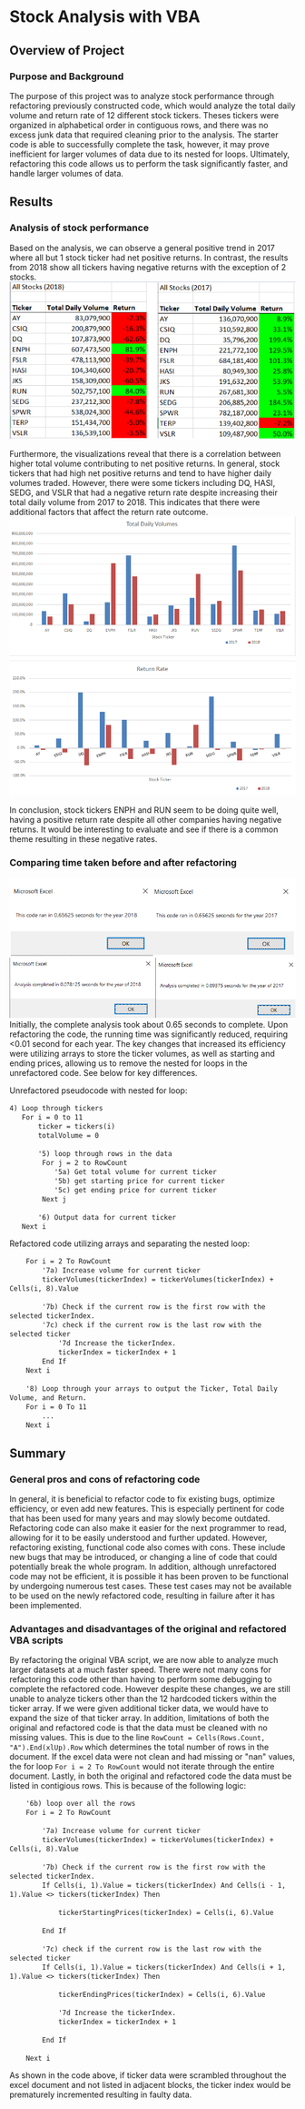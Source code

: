 # Stock Analysis with VBA

## Overview of Project

### Purpose and Background
The purpose of this project was to analyze stock performance through refactoring previously constructed code, which would analyze the total daily volume and return rate of 12 different stock tickers. Theses tickers were organized in alphabetical order in contiguous rows, and there was no excess junk data that required cleaning prior to the analysis. The starter code is able to successfully complete the task, however, it may prove inefficient for larger volumes of data due to its nested for loops. Ultimately, refactoring this code allows us to perform the task significantly faster, and handle larger volumes of data.


## Results
### Analysis of stock performance
Based on the analysis, we can observe a general positive trend in 2017 where all but 1 stock ticker had net positive returns. In contrast, the results from 2018 show all tickers having negative returns with the exception of 2 stocks.
![Screenshots](/Resources/2018_vs_2017_performance.PNG)

Furthermore, the visualizations reveal that there is a correlation between higher total volume contributing to net positive returns. In general, stock tickers that had high net positive returns and  tend to have higher daily volumes traded. However, there were some tickers including DQ, HASI, SEDG, and VSLR that had a negative return rate despite increasing their total daily volume from 2017 to 2018. This indicates that there were additional factors that affect the return rate outcome. 
![Screenshots](/Resources/2017_2018_visualizations.PNG)

In conclusion, stock tickers ENPH and RUN seem to be doing quite well, having a positive return rate despite all other companies having negative returns. It would be interesting to evaluate and see if there is a common theme resulting in these negative rates.


### Comparing time taken before and after refactoring
![Screenshots](/Resources/unrefactored_time_results.PNG) 
![Screenshots](/Resources/refactored_time_results.PNG)
Initially, the complete analysis took about 0.65 seconds to complete. Upon refactoring the code, the running time was significantly reduced, requiring <0.01 second for each year. The key changes that increased its efficiency were utilizing arrays to store the ticker volumes, as well as starting and ending prices, allowing us to remove the nested for loops in the unrefactored code. See below for key differences.

Unrefactored pseudocode with nested for loop:
```
4) Loop through tickers
   For i = 0 to 11
       ticker = tickers(i)
       totalVolume = 0
       
       '5) loop through rows in the data
        For j = 2 to RowCount
           '5a) Get total volume for current ticker
           '5b) get starting price for current ticker
           '5c) get ending price for current ticker
        Next j
        
       '6) Output data for current ticker
   Next i
```

Refactored code utilizing arrays and separating the nested loop:
```
    For i = 2 To RowCount
        '7a) Increase volume for current ticker
        tickerVolumes(tickerIndex) = tickerVolumes(tickerIndex) + Cells(i, 8).Value
       
        '7b) Check if the current row is the first row with the selected tickerIndex.
        '7c) check if the current row is the last row with the selected ticker
            '7d Increase the tickerIndex.
            tickerIndex = tickerIndex + 1
        End If
    Next i
    
    '8) Loop through your arrays to output the Ticker, Total Daily Volume, and Return.
    For i = 0 To 11
        ...
    Next i
```

## Summary
### General pros and cons of refactoring code
In general, it is beneficial to refactor code to fix existing bugs, optimize efficiency, or even add new features. This is especially pertinent for code that has been used for many years and may slowly become outdated. Refactoring code can also make it easier for the next programmer to read, allowing for it to be easily understood and further updated. However, refactoring existing, functional code also comes with cons. These include new bugs that may be introduced, or changing a line of code that could potentially break the whole program. In addition, although unrefactored code may not be efficient, it is possible it has been proven to be functional by undergoing numerous test cases. These test cases may not be available to be used on the newly refactored code, resulting in failure after it has been implemented.  

### Advantages and disadvantages of the original and refactored VBA scripts
By refactoring the original VBA script, we are now able to analyze much larger datasets at a much faster speed. There were not many cons for refactoring this code other than having to perform some debugging to complete the refactored code. However despite these changes, we are still unable to analyze tickers other than the 12 hardcoded tickers within the ticker array. If we were given additional ticker data, we would have to expand the size of that ticker array. In addition, limitations of both the original and refactored code is that the data must be cleaned with no missing values. This is due to the line `RowCount = Cells(Rows.Count, "A").End(xlUp).Row` which determines the total number of rows in the document. If the excel data were not clean and had missing or "nan" values, the for loop `For i = 2 To RowCount` would not iterate through the entire document. Lastly, in both the original and refactored code the data must be listed in contigious rows. This is because of the following logic: 
```
    '6b) loop over all the rows
    For i = 2 To RowCount
    
        '7a) Increase volume for current ticker
        tickerVolumes(tickerIndex) = tickerVolumes(tickerIndex) + Cells(i, 8).Value
        
        '7b) Check if the current row is the first row with the selected tickerIndex.
        If Cells(i, 1).Value = tickers(tickerIndex) And Cells(i - 1, 1).Value <> tickers(tickerIndex) Then
            
            tickerStartingPrices(tickerIndex) = Cells(i, 6).Value
                
        End If
        
        '7c) check if the current row is the last row with the selected ticker
        If Cells(i, 1).Value = tickers(tickerIndex) And Cells(i + 1, 1).Value <> tickers(tickerIndex) Then
            
            tickerEndingPrices(tickerIndex) = Cells(i, 6).Value
            
            '7d Increase the tickerIndex.
            tickerIndex = tickerIndex + 1
            
        End If
    
    Next i
```
As shown in the code above, if ticker data were scrambled throughout the excel document and not listed in adjacent blocks, the ticker index would be prematurely incremented resulting in faulty data.
